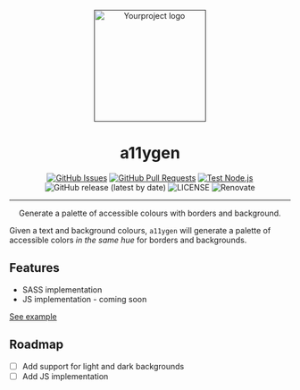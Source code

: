 <p align="center">
  <a href="" rel="noopener">
  <img width=200px height=200px src="https://placehold.jp/000000/ffffff/200x200.png?text=Yourproject&css=%7B%22border-radius%22%3A%22%20100px%22%7D" alt="Yourproject logo"></a>
</p>

<h1 align="center">a11ygen</h1>

<div align="center">

[![GitHub Issues](https://img.shields.io/github/issues/AlexSkrypnyk/a11ygen.svg)](https://github.com/AlexSkrypnyk/a11ygen/issues)
[![GitHub Pull Requests](https://img.shields.io/github/issues-pr/AlexSkrypnyk/a11ygen.svg)](https://github.com/AlexSkrypnyk/a11ygen/pulls)
[![Test Node.js](https://github.com/AlexSkrypnyk/a11ygen/actions/workflows/test-nodejs.yml/badge.svg)](https://github.com/AlexSkrypnyk/a11ygen/actions/workflows/test-nodejs.yml)
![GitHub release (latest by date)](https://img.shields.io/github/v/release/AlexSkrypnyk/a11ygen)
![LICENSE](https://img.shields.io/github/license/AlexSkrypnyk/a11ygen)
![Renovate](https://img.shields.io/badge/renovate-enabled-green?logo=renovatebot)

</div>

---

<p align="center"> Generate a palette of accessible colours with borders and background.
    <br>
</p>

Given a text and background colours, `a11ygen` will generate a palette of
accessible colors *in the same hue* for borders and backgrounds.

## Features

- SASS implementation
- JS implementation - coming soon

[See example](https://alexskrypnyk.github.io/a11ygen/)

## Roadmap

- [ ] Add support for light and dark backgrounds
- [ ] Add JS implementation
